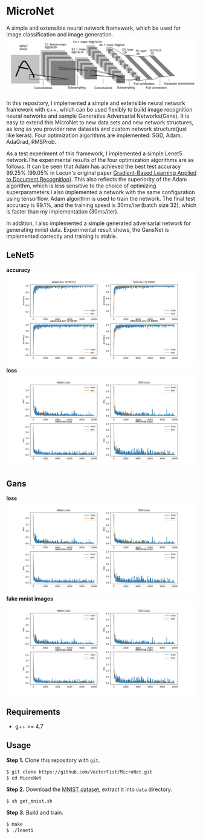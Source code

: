 # MicroNet
A simple and extensible neural network framework, which be used for image classification and image generation.
![lenet5](figures/lenet5.png)

In this repository, I implemented a simple and extensible neural network framework with c++, which can be used flexibly to build image recognition neural networks and sample Generative Adversarial Networks(Gans). It is easy to extend this MicroNet to new data sets and new network structures, as long as you provider new datasets and custom network structure(just like keras). Four optimization algorithms are implemented: SGD, Adam, AdaGrad, RMSProb. 

As a test experiment of this framework, I implemented a simple Lenet5 network.The experimental results of the four optimization algorithms are as follows. It can be seen that Adam has achieved the best test accuracy 99.25% (99.05% in Lecun's original paper [Gradient-Based Learning Applied to Document Recognition](http://yann.lecun.com/exdb/publis/pdf/lecun-98.pdf)). This also reflects the superiority of the Adam algorithm, which is less sensitive to the choice of optimizing superparameters.I also implemented a network with the same configuration using tensorflow. Adam algorithm is used to train the network. The final test accuracy is 99.1%, and the training speed is 30ms/iter(batch size 32), which is faster than my implementation (30ms/iter).

In addition, I also implemented a simple generated adversarial network for generating mnist data. Experimental result shows, the GansNet is implemented correctly and training is stable.


## LeNet5

**accuracy**
![accuracy](figures/accuracy.png)
**loss**
![loss](figures/loss.png)


## Gans

**loss**
![train loss](figures/loss.png)
**fake mnist images**
![fake mnist images](figures/loss.png)

## Requirements
- g++ >= 4.7

## Usage
**Step 1.** 
Clone this repository with ``git``.
```
$ git clone https://github.com/VectorFist/MicroNet.git
$ cd MicroNet
```

**Step 2.** 
Download the [MNIST dataset](http://yann.lecun.com/exdb/mnist/), extract it into ``data`` directory.
```
$ sh get_mnist.sh
```

**Step 3.** 
Build and train.
```
$ make
$ ./lenet5
```
